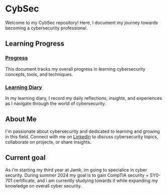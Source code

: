 # CybSec

Welcome to my CybSec repository! Here, I document my journey towards becoming a cybersecurity professional.

## Learning Progress

### [Progress](./LearningProgress/Progress.md)

This document tracks my overall progress in learning cybersecurity concepts, tools, and techniques.

### [Learning Diary](./LearningProgress/CybsecLearningDiary.md)

In my learning diary, I record my daily reflections, insights, and experiences as I navigate through the world of cybersecurity.

## About Me

I'm passionate about cybersecurity and dedicated to learning and growing in this field. Connect with me on [LinkedIn](https://www.linkedin.com/in/leevi-kauranen-a600151bb/) to discuss cybersecurity topics, collaborate on projects, or share insights.

## Current goal

As i'm starting my third year at Jamk, im going to specialice in cyber security. During summer 2024 my goal is to gain CompTIA security + SY0-701 certificate, and i am currently studying towards it while expanding my knowledge on overall cyber security.

